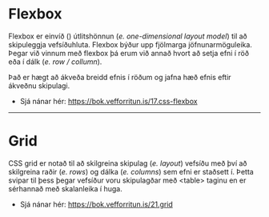 # Flexbox

Flexbox er einvíð () útlitshönnun (_e. one-dimensional layout model_) til að skipuleggja vefsíðuhluta. Flexbox býður upp fjölmarga jöfnunarmöguleika. Þegar við vinnum með flexbox þá erum við annað hvort að setja efni í röð eða í dálk (_e. row / collumn_). 

Það er hægt að ákveða breidd efnis í röðum og jafna hæð efnis eftir ákveðnu skipulagi. 

* Sjá nánar hér: https://bok.vefforritun.is/17.css-flexbox

---

# Grid

CSS grid er notað til að skilgreina skipulag (_e. layout_) vefsíðu með því að skilgreina raðir (_e. rows_) og dálka (_e. columns_) sem efni er staðsett í. Þetta svipar til þess þegar vefsíður voru skipulagðar með &lt;table> taginu en er sérhannað með skalanleika í huga.

* Sjá nánar hér: https://bok.vefforritun.is/21.grid